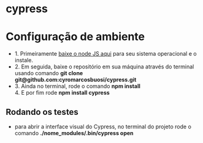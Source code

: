 # cypress

<h1> Configuração de ambiente </h1>
<ul>
  <li>1. Primeiramente <a href="https://nodejs.org/en/download/">baixe o node JS aqui</a> para seu sistema operacional e o instale.</li>
  <li>2. Em seguida, baixe o repositório em sua máquina através do terminal usando comando <b>git clone git@github.com:cyromarcosbuosi/cypress.git</b> </li>
  <li>3. Ainda no terminal, rode o comando <b>npm install</b></li>
  <li4>4. E por fim rode <b>npm install cypress</b>
</ul>

<h2> Rodando os testes </h2>
<ul>
  <li>para abrir a interface visual do Cypress, no terminal do projeto rode o comando <b>./nome_modules/.bin/cypress open</b></li>
</ul>


  
  
